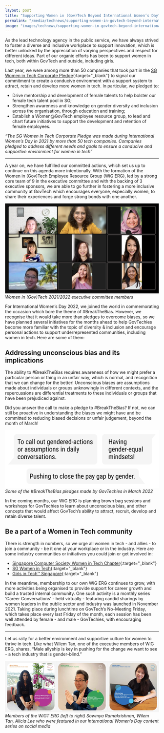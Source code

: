 ```yaml
---
layout: post
title: "Supporting Women in (Gov)Tech Beyond International Women’s Day"
permalink: "/media/technews/supporting-women-in-govtech-beyond-international-womens-day"
image: "images/technews/supporting-women-in-govtech-beyond-international-womens-day.png"
---
```


As the lead technology agency in the public service, we have always strived to foster a diverse and inclusive workplace to support innovation, which is better unlocked by the appreciation of varying perspectives and respect for different ideas. Part of our organic efforts has been to support women in tech, both within GovTech and outside, including girls.

Last year, we were among more than 50 companies that took part in the [SG Women in Tech Corporate Pledge](https://sgtech.org.sg/SGTECH/Web/Initiatives/SG-Women-in-Tech-Company-Pledge/SG-Women-in-Tech-Company-Pledge.aspx){:target="_blank"} to signal our commitment to create a conducive environment with a support system to attract, retain and develop more women in tech. In particular, we pledged to:

* Drive mentorship and development of female talents to help bolster our female tech talent pool in SG;
* Strengthen awareness and knowledge on gender diversity and inclusion across the organisation, through education and training;
* Establish a Women@GovTech employee resource group, to lead and chart future initiatives to support the development and retention of female employees.

*“The SG Women in Tech Corporate Pledge was made during International Women’s Day in 2021 by more than 50 tech companies. Companies pledged to address different needs and goals to ensure a conducive and supportive environment for women in tech”*

---

A year on, we have fulfilled our committed actions, which set us up to continue on this agenda more intentionally. With the formation of the Women in (Gov)Tech Employee Resource Group (WiG ERG), led by a strong core team of 9 in the executive committee and with the backing of 3 executive sponsors, we are able to go further in fostering a more inclusive community at GovTech which encourages everyone, especially women, to share their experiences and forge strong bonds with one another.

![Women in (Gov)Tech 2021/2022 executive committee members](/images/technews/supporting-women-in-govtech-beyond-international-womens-day.png)*Women in (Gov)Tech 2021/2022 executive committee members*

For International Women’s Day 2022, we joined the world in commemorating the occasion which bore the theme of #BreakTheBias. However, we recognise that it would take more than pledges to overcome biases, so we have planned several initiatives for the months ahead to help GovTechies become more familiar with the topic of diversity & inclusion and encourage personal actions to support underrepresented communities, including women in tech. Here are some of them:

## **Addressing unconscious bias and its implications**

The ability to #BreakTheBias requires awareness of how we might prefer a particular person or thing in an unfair way, which is normal, and recognition that we can change for the better! Unconscious biases are assumptions made about individuals or groups unknowingly in different contexts, and the repercussions are differential treatments to these individuals or groups that have been prejudiced against. 

Did you answer the call to make a pledge to #BreakTheBias? If not, we can still be proactive in understanding the biases we might have and be committed to reducing biased decisions or unfair judgement, beyond the month of March! 

![Some of the BreakTheBias pledges made by GovTechies in March 2022](/images/technews/break-the-bias-pledges-govtech.png)*Some of the #BreakTheBias pledges made by GovTechies in March 2022*

In the coming months, our WiG ERG is planning brown bag sessions and workshops for GovTechies to learn about unconscious bias, and other concepts that would affect GovTech’s ability to attract, recruit, develop and retain diverse talent. 

## **Be a part of a Women in Tech community**

There is strength in numbers, so we urge all women in tech - and allies - to join a community - be it one at your workplace or in the industry. Here are some industry communities or initiatives you could join or get involved in:

* [Singapore Computer Society Women in Tech Chapter](https://www.scs.org.sg/communities/women-in-technology){:target="_blank"}
* [SG Women in Tech](https://www.sgwomenintech.sg/contact/){:target="_blank"}
* [Girls in Tech™ Singapore](https://singapore.girlsintech.org/){:target="_blank"}

In the meantime, membership to our own WiG ERG continues to grow, with more activities being organised to provide support for career growth and build a trusted internal community.  One such activity is a monthly series ‘Career Conversations’ - held virtually - featuring candid sharings by women leaders in the public sector and industry was launched in November 2021. Taking place during lunchtime on GovTech’s No-Meeting Friday, which takes place every last Friday of the month, each session has been well attended by female - and male - GovTechies, with encouraging feedback.

---

Let us rally for a better environment and supportive culture for women to thrive in tech. Like what Wilem Tan, one of the executive members of WiG ERG, shares, “Male allyship is key in pushing for the change we want to see - a tech industry that is gender-blind.” 

![Members of the Women in GovTech Employee Resource Group](/images/technews/members-of-women-in-govtech-employee-resource-group.png)*Members of the WiGT ERG (left to right) Sowmya Ramakrishnan, Wilem Tan, Alicia Lee who were featured in our International Women’s Day content series on social media*
